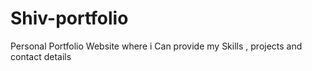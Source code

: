 # Shiv-portfolio
Personal Portfolio Website where i Can provide my Skills , projects and contact details 
